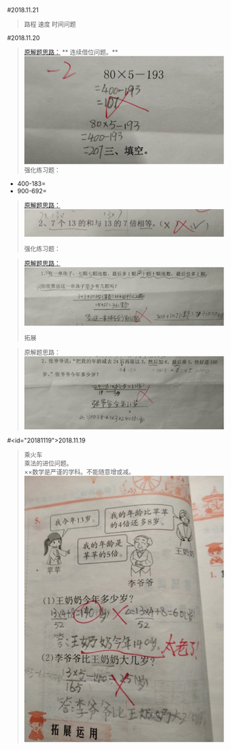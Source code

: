 #2018.11.21

> 路程 速度 时间问题

#2018.11.20

> [原解题思路：](#20181120)
>** 连续借位问题。**
![](/assets/20181120.jpg)
> 强化练习题：
* 400-183=      
* 900-692=

> [原解题思路：](#20181120-1)
![](/assets/20181120_2.jpg)
>
>强化练习题：

> [原解题思路：](#20181120-2)
![](/assets/20181120_3.jpg)
> <p id="20181120"/>拓展

>原解题思路：
![](/assets/20181120_4.jpg)

#<id="20181119">2018.11.19
> 乘火车  
> 乘法的进位问题。  
> ××数学是严谨的学科。不能随意增或减。  
> ![](/assets/IMG_1.jpg)



